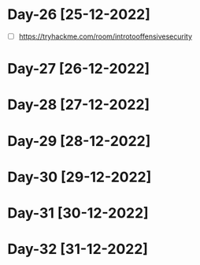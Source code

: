 # Day-26 [25-12-2022]

- [ ] https://tryhackme.com/room/introtooffensivesecurity

# Day-27 [26-12-2022]


# Day-28 [27-12-2022]



# Day-29 [28-12-2022]



# Day-30 [29-12-2022]



# Day-31 [30-12-2022]



# Day-32 [31-12-2022]

